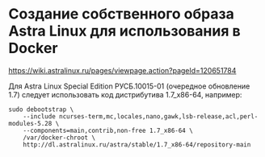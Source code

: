 # Создание собственного образа Astra Linux для использования в Docker


https://wiki.astralinux.ru/pages/viewpage.action?pageId=120651784

Для Astra Linux Special Edition РУСБ.10015-01 (очередное обновление 1.7) следует использовать код дистрибутива 1.7_x86-64, например:  

```
sudo debootstrap \  
    --include ncurses-term,mc,locales,nano,gawk,lsb-release,acl,perl-modules-5.28 \  
    --components=main,contrib,non-free 1.7_x86-64 \  
    /var/docker-chroot \  
    http://dl.astralinux.ru/astra/stable/1.7_x86-64/repository-main
```